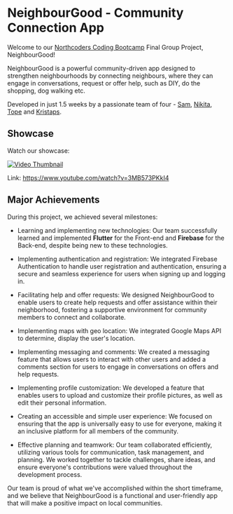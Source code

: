 # NeighbourGood - Community Connection App

Welcome to our [Northcoders Coding Bootcamp](https://northcoders.com/our-courses/coding-bootcamp) Final Group Project, NeighbourGood!

NeighbourGood is a powerful community-driven app designed to strengthen neighbourhoods by connecting neighbours, where they can engage in conversations, request or offer help, such as DIY, do the shopping, dog walking etc.

Developed in just 1.5 weeks by a passionate team of four - [Sam](https://github.com/samelawton), [Nikita](https://github.com/LendiDev), [Tope](https://github.com/Topecoding206) and [Kristaps](https://github.com/Kristaps31).

## Showcase

Watch our showcase:

[![Video Thumbnail](https://i.ibb.co/Rv0ptMD/6438478d3e8d5-fbutube-Neighbour-Good-Thumbnail.png)](https://www.youtube.com/watch?v=3MB573PKkI4)

Link: https://www.youtube.com/watch?v=3MB573PKkI4

## Major Achievements

During this project, we achieved several milestones:

- Learning and implementing new technologies: Our team successfully learned and implemented **Flutter** for the Front-end and **Firebase** for the Back-end, despite being new to these technologies.

- Implementing authentication and registration: We integrated Firebase Authentication to handle user registration and authentication, ensuring a secure and seamless experience for users when signing up and logging in.

- Facilitating help and offer requests: We designed NeighbourGood to enable users to create help requests and offer assistance within their neighborhood, fostering a supportive environment for community members to connect and collaborate.

- Implementing maps with geo location: We integrated Google Maps API to determine, display the user's location.

- Implementing messaging and comments: We created a messaging feature that allows users to interact with other users and added a comments section for users to engage in conversations on offers and help requests.

- Implementing profile customization: We developed a feature that enables users to upload and customize their profile pictures, as well as edit their personal information.

- Creating an accessible and simple user experience: We focused on ensuring that the app is universally easy to use for everyone, making it an inclusive platform for all members of the community.

- Effective planning and teamwork: Our team collaborated efficiently, utilizing various tools for communication, task management, and planning. We worked together to tackle challenges, share ideas, and ensure everyone's contributions were valued throughout the development process.

Our team is proud of what we've accomplished within the short timeframe, and we believe that NeighbourGood is a functional and user-friendly app that will make a positive impact on local communities.
